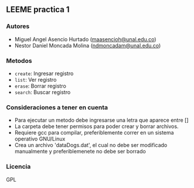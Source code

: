 ## LEEME practica 1

### Autores
  * Miguel Angel Asencio Hurtado (maasencioh@unal.edu.co)
  * Nestor Daniel Moncada Molina (ndmoncadam@unal.edu.co)

### Metodos
  * `create`: Ingresar registro
  * `list`: Ver registro
  * `erase`: Borrar registro
  * `search`: Buscar registro

### Consideraciones a tener en cuenta
  * Para ejecutar un metodo debe ingresarse una letra que aparece entre []
  * La carpeta debe tener permisos para poder crear y borrar archivos.
  * Requiere gcc para compilar, preferiblemente correr en un sistema operativo GNU/Linux
  * Crea un archivo 'dataDogs.dat', el cual no debe ser modificado manualmente y preferiblemenete no debe ser borrado

### Licencia
GPL